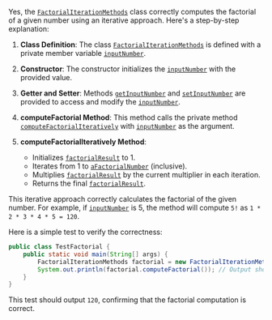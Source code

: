 Yes, the [`FactorialIterationMethods`](command:_github.copilot.openSymbolFromReferences?%5B%22%22%2C%5B%7B%22uri%22%3A%7B%22scheme%22%3A%22file%22%2C%22authority%22%3A%22%22%2C%22path%22%3A%22%2Fe%3A%2FCis232Decoupled%2FRecursionSortingProject%2Fsrc%2FAssignment%2FFactorial%2FFactorialClasses%2FFactorialIterationMethods.java%22%2C%22query%22%3A%22%22%2C%22fragment%22%3A%22%22%7D%2C%22pos%22%3A%7B%22line%22%3A2%2C%22character%22%3A13%7D%7D%2C%7B%22uri%22%3A%7B%22scheme%22%3A%22file%22%2C%22authority%22%3A%22%22%2C%22path%22%3A%22%2Fe%3A%2FCis232Decoupled%2FRecursionSortingProject%2Fsrc%2FAssignment%2FFactorial%2FFactorialClasses%2FFactorialIterationMethods.java%22%2C%22query%22%3A%22%22%2C%22fragment%22%3A%22%22%7D%2C%22pos%22%3A%7B%22line%22%3A2%2C%22character%22%3A13%7D%7D%5D%2C%2278d129ab-ecdb-4bd1-b924-4f53cb93c9e3%22%5D "Go to definition") class correctly computes the factorial of a given number using an iterative approach. Here's a step-by-step explanation:

1. **Class Definition**: The class [`FactorialIterationMethods`](command:_github.copilot.openSymbolFromReferences?%5B%22%22%2C%5B%7B%22uri%22%3A%7B%22scheme%22%3A%22file%22%2C%22authority%22%3A%22%22%2C%22path%22%3A%22%2Fe%3A%2FCis232Decoupled%2FRecursionSortingProject%2Fsrc%2FAssignment%2FFactorial%2FFactorialClasses%2FFactorialIterationMethods.java%22%2C%22query%22%3A%22%22%2C%22fragment%22%3A%22%22%7D%2C%22pos%22%3A%7B%22line%22%3A2%2C%22character%22%3A13%7D%7D%2C%7B%22uri%22%3A%7B%22scheme%22%3A%22file%22%2C%22authority%22%3A%22%22%2C%22path%22%3A%22%2Fe%3A%2FCis232Decoupled%2FRecursionSortingProject%2Fsrc%2FAssignment%2FFactorial%2FFactorialClasses%2FFactorialIterationMethods.java%22%2C%22query%22%3A%22%22%2C%22fragment%22%3A%22%22%7D%2C%22pos%22%3A%7B%22line%22%3A2%2C%22character%22%3A13%7D%7D%5D%2C%2278d129ab-ecdb-4bd1-b924-4f53cb93c9e3%22%5D "Go to definition") is defined with a private member variable [`inputNumber`](command:_github.copilot.openSymbolFromReferences?%5B%22%22%2C%5B%7B%22uri%22%3A%7B%22scheme%22%3A%22file%22%2C%22authority%22%3A%22%22%2C%22path%22%3A%22%2Fe%3A%2FCis232Decoupled%2FRecursionSortingProject%2Fsrc%2FAssignment%2FFactorial%2FFactorialClasses%2FFactorialIterationMethods.java%22%2C%22query%22%3A%22%22%2C%22fragment%22%3A%22%22%7D%2C%22pos%22%3A%7B%22line%22%3A3%2C%22character%22%3A16%7D%7D%2C%7B%22uri%22%3A%7B%22scheme%22%3A%22file%22%2C%22authority%22%3A%22%22%2C%22path%22%3A%22%2Fe%3A%2FCis232Decoupled%2FRecursionSortingProject%2Fsrc%2FAssignment%2FFactorial%2FFactorialClasses%2FFactorialIterationMethods.java%22%2C%22query%22%3A%22%22%2C%22fragment%22%3A%22%22%7D%2C%22pos%22%3A%7B%22line%22%3A3%2C%22character%22%3A16%7D%7D%5D%2C%2278d129ab-ecdb-4bd1-b924-4f53cb93c9e3%22%5D "Go to definition").

2. **Constructor**: The constructor initializes the [`inputNumber`](command:_github.copilot.openSymbolFromReferences?%5B%22%22%2C%5B%7B%22uri%22%3A%7B%22scheme%22%3A%22file%22%2C%22authority%22%3A%22%22%2C%22path%22%3A%22%2Fe%3A%2FCis232Decoupled%2FRecursionSortingProject%2Fsrc%2FAssignment%2FFactorial%2FFactorialClasses%2FFactorialIterationMethods.java%22%2C%22query%22%3A%22%22%2C%22fragment%22%3A%22%22%7D%2C%22pos%22%3A%7B%22line%22%3A3%2C%22character%22%3A16%7D%7D%2C%7B%22uri%22%3A%7B%22scheme%22%3A%22file%22%2C%22authority%22%3A%22%22%2C%22path%22%3A%22%2Fe%3A%2FCis232Decoupled%2FRecursionSortingProject%2Fsrc%2FAssignment%2FFactorial%2FFactorialClasses%2FFactorialIterationMethods.java%22%2C%22query%22%3A%22%22%2C%22fragment%22%3A%22%22%7D%2C%22pos%22%3A%7B%22line%22%3A3%2C%22character%22%3A16%7D%7D%5D%2C%2278d129ab-ecdb-4bd1-b924-4f53cb93c9e3%22%5D "Go to definition") with the provided value.

3. **Getter and Setter**: Methods [`getInputNumber`](command:_github.copilot.openSymbolFromReferences?%5B%22%22%2C%5B%7B%22uri%22%3A%7B%22scheme%22%3A%22file%22%2C%22authority%22%3A%22%22%2C%22path%22%3A%22%2Fe%3A%2FCis232Decoupled%2FRecursionSortingProject%2Fsrc%2FAssignment%2FFactorial%2FFactorialClasses%2FFactorialIterationMethods.java%22%2C%22query%22%3A%22%22%2C%22fragment%22%3A%22%22%7D%2C%22pos%22%3A%7B%22line%22%3A9%2C%22character%22%3A15%7D%7D%2C%7B%22uri%22%3A%7B%22scheme%22%3A%22file%22%2C%22authority%22%3A%22%22%2C%22path%22%3A%22%2Fe%3A%2FCis232Decoupled%2FRecursionSortingProject%2Fsrc%2FAssignment%2FFactorial%2FFactorialClasses%2FFactorialIterationMethods.java%22%2C%22query%22%3A%22%22%2C%22fragment%22%3A%22%22%7D%2C%22pos%22%3A%7B%22line%22%3A9%2C%22character%22%3A15%7D%7D%5D%2C%2278d129ab-ecdb-4bd1-b924-4f53cb93c9e3%22%5D "Go to definition") and [`setInputNumber`](command:_github.copilot.openSymbolFromReferences?%5B%22%22%2C%5B%7B%22uri%22%3A%7B%22scheme%22%3A%22file%22%2C%22authority%22%3A%22%22%2C%22path%22%3A%22%2Fe%3A%2FCis232Decoupled%2FRecursionSortingProject%2Fsrc%2FAssignment%2FFactorial%2FFactorialClasses%2FFactorialIterationMethods.java%22%2C%22query%22%3A%22%22%2C%22fragment%22%3A%22%22%7D%2C%22pos%22%3A%7B%22line%22%3A13%2C%22character%22%3A16%7D%7D%2C%7B%22uri%22%3A%7B%22scheme%22%3A%22file%22%2C%22authority%22%3A%22%22%2C%22path%22%3A%22%2Fe%3A%2FCis232Decoupled%2FRecursionSortingProject%2Fsrc%2FAssignment%2FFactorial%2FFactorialClasses%2FFactorialIterationMethods.java%22%2C%22query%22%3A%22%22%2C%22fragment%22%3A%22%22%7D%2C%22pos%22%3A%7B%22line%22%3A13%2C%22character%22%3A16%7D%7D%5D%2C%2278d129ab-ecdb-4bd1-b924-4f53cb93c9e3%22%5D "Go to definition") are provided to access and modify the [`inputNumber`](command:_github.copilot.openSymbolFromReferences?%5B%22%22%2C%5B%7B%22uri%22%3A%7B%22scheme%22%3A%22file%22%2C%22authority%22%3A%22%22%2C%22path%22%3A%22%2Fe%3A%2FCis232Decoupled%2FRecursionSortingProject%2Fsrc%2FAssignment%2FFactorial%2FFactorialClasses%2FFactorialIterationMethods.java%22%2C%22query%22%3A%22%22%2C%22fragment%22%3A%22%22%7D%2C%22pos%22%3A%7B%22line%22%3A3%2C%22character%22%3A16%7D%7D%2C%7B%22uri%22%3A%7B%22scheme%22%3A%22file%22%2C%22authority%22%3A%22%22%2C%22path%22%3A%22%2Fe%3A%2FCis232Decoupled%2FRecursionSortingProject%2Fsrc%2FAssignment%2FFactorial%2FFactorialClasses%2FFactorialIterationMethods.java%22%2C%22query%22%3A%22%22%2C%22fragment%22%3A%22%22%7D%2C%22pos%22%3A%7B%22line%22%3A3%2C%22character%22%3A16%7D%7D%5D%2C%2278d129ab-ecdb-4bd1-b924-4f53cb93c9e3%22%5D "Go to definition").

4. **computeFactorial Method**: This method calls the private method [`computeFactorialIteratively`](command:_github.copilot.openSymbolFromReferences?%5B%22%22%2C%5B%7B%22uri%22%3A%7B%22scheme%22%3A%22file%22%2C%22authority%22%3A%22%22%2C%22path%22%3A%22%2Fe%3A%2FCis232Decoupled%2FRecursionSortingProject%2Fsrc%2FAssignment%2FFactorial%2FFactorialClasses%2FFactorialIterationMethods.java%22%2C%22query%22%3A%22%22%2C%22fragment%22%3A%22%22%7D%2C%22pos%22%3A%7B%22line%22%3A18%2C%22character%22%3A15%7D%7D%2C%7B%22uri%22%3A%7B%22scheme%22%3A%22file%22%2C%22authority%22%3A%22%22%2C%22path%22%3A%22%2Fe%3A%2FCis232Decoupled%2FRecursionSortingProject%2Fsrc%2FAssignment%2FFactorial%2FFactorialClasses%2FFactorialIterationMethods.java%22%2C%22query%22%3A%22%22%2C%22fragment%22%3A%22%22%7D%2C%22pos%22%3A%7B%22line%22%3A18%2C%22character%22%3A15%7D%7D%5D%2C%2278d129ab-ecdb-4bd1-b924-4f53cb93c9e3%22%5D "Go to definition") with [`inputNumber`](command:_github.copilot.openSymbolFromReferences?%5B%22%22%2C%5B%7B%22uri%22%3A%7B%22scheme%22%3A%22file%22%2C%22authority%22%3A%22%22%2C%22path%22%3A%22%2Fe%3A%2FCis232Decoupled%2FRecursionSortingProject%2Fsrc%2FAssignment%2FFactorial%2FFactorialClasses%2FFactorialIterationMethods.java%22%2C%22query%22%3A%22%22%2C%22fragment%22%3A%22%22%7D%2C%22pos%22%3A%7B%22line%22%3A3%2C%22character%22%3A16%7D%7D%2C%7B%22uri%22%3A%7B%22scheme%22%3A%22file%22%2C%22authority%22%3A%22%22%2C%22path%22%3A%22%2Fe%3A%2FCis232Decoupled%2FRecursionSortingProject%2Fsrc%2FAssignment%2FFactorial%2FFactorialClasses%2FFactorialIterationMethods.java%22%2C%22query%22%3A%22%22%2C%22fragment%22%3A%22%22%7D%2C%22pos%22%3A%7B%22line%22%3A3%2C%22character%22%3A16%7D%7D%5D%2C%2278d129ab-ecdb-4bd1-b924-4f53cb93c9e3%22%5D "Go to definition") as the argument.

5. **computeFactorialIteratively Method**:
   - Initializes [`factorialResult`](command:_github.copilot.openSymbolFromReferences?%5B%22%22%2C%5B%7B%22uri%22%3A%7B%22scheme%22%3A%22file%22%2C%22authority%22%3A%22%22%2C%22path%22%3A%22%2Fe%3A%2FCis232Decoupled%2FRecursionSortingProject%2Fsrc%2FAssignment%2FFactorial%2FFactorialClasses%2FFactorialIterationMethods.java%22%2C%22query%22%3A%22%22%2C%22fragment%22%3A%22%22%7D%2C%22pos%22%3A%7B%22line%22%3A22%2C%22character%22%3A12%7D%7D%2C%7B%22uri%22%3A%7B%22scheme%22%3A%22file%22%2C%22authority%22%3A%22%22%2C%22path%22%3A%22%2Fe%3A%2FCis232Decoupled%2FRecursionSortingProject%2Fsrc%2FAssignment%2FFactorial%2FFactorialClasses%2FFactorialIterationMethods.java%22%2C%22query%22%3A%22%22%2C%22fragment%22%3A%22%22%7D%2C%22pos%22%3A%7B%22line%22%3A22%2C%22character%22%3A12%7D%7D%5D%2C%2278d129ab-ecdb-4bd1-b924-4f53cb93c9e3%22%5D "Go to definition") to 1.
   - Iterates from 1 to [`aFactorialNumber`](command:_github.copilot.openSymbolFromReferences?%5B%22%22%2C%5B%7B%22uri%22%3A%7B%22scheme%22%3A%22file%22%2C%22authority%22%3A%22%22%2C%22path%22%3A%22%2Fe%3A%2FCis232Decoupled%2FRecursionSortingProject%2Fsrc%2FAssignment%2FFactorial%2FFactorialClasses%2FFactorialIterationMethods.java%22%2C%22query%22%3A%22%22%2C%22fragment%22%3A%22%22%7D%2C%22pos%22%3A%7B%22line%22%3A21%2C%22character%22%3A48%7D%7D%2C%7B%22uri%22%3A%7B%22scheme%22%3A%22file%22%2C%22authority%22%3A%22%22%2C%22path%22%3A%22%2Fe%3A%2FCis232Decoupled%2FRecursionSortingProject%2Fsrc%2FAssignment%2FFactorial%2FFactorialClasses%2FFactorialIterationMethods.java%22%2C%22query%22%3A%22%22%2C%22fragment%22%3A%22%22%7D%2C%22pos%22%3A%7B%22line%22%3A21%2C%22character%22%3A48%7D%7D%5D%2C%2278d129ab-ecdb-4bd1-b924-4f53cb93c9e3%22%5D "Go to definition") (inclusive).
   - Multiplies [`factorialResult`](command:_github.copilot.openSymbolFromReferences?%5B%22%22%2C%5B%7B%22uri%22%3A%7B%22scheme%22%3A%22file%22%2C%22authority%22%3A%22%22%2C%22path%22%3A%22%2Fe%3A%2FCis232Decoupled%2FRecursionSortingProject%2Fsrc%2FAssignment%2FFactorial%2FFactorialClasses%2FFactorialIterationMethods.java%22%2C%22query%22%3A%22%22%2C%22fragment%22%3A%22%22%7D%2C%22pos%22%3A%7B%22line%22%3A22%2C%22character%22%3A12%7D%7D%2C%7B%22uri%22%3A%7B%22scheme%22%3A%22file%22%2C%22authority%22%3A%22%22%2C%22path%22%3A%22%2Fe%3A%2FCis232Decoupled%2FRecursionSortingProject%2Fsrc%2FAssignment%2FFactorial%2FFactorialClasses%2FFactorialIterationMethods.java%22%2C%22query%22%3A%22%22%2C%22fragment%22%3A%22%22%7D%2C%22pos%22%3A%7B%22line%22%3A22%2C%22character%22%3A12%7D%7D%5D%2C%2278d129ab-ecdb-4bd1-b924-4f53cb93c9e3%22%5D "Go to definition") by the current multiplier in each iteration.
   - Returns the final [`factorialResult`](command:_github.copilot.openSymbolFromReferences?%5B%22%22%2C%5B%7B%22uri%22%3A%7B%22scheme%22%3A%22file%22%2C%22authority%22%3A%22%22%2C%22path%22%3A%22%2Fe%3A%2FCis232Decoupled%2FRecursionSortingProject%2Fsrc%2FAssignment%2FFactorial%2FFactorialClasses%2FFactorialIterationMethods.java%22%2C%22query%22%3A%22%22%2C%22fragment%22%3A%22%22%7D%2C%22pos%22%3A%7B%22line%22%3A22%2C%22character%22%3A12%7D%7D%2C%7B%22uri%22%3A%7B%22scheme%22%3A%22file%22%2C%22authority%22%3A%22%22%2C%22path%22%3A%22%2Fe%3A%2FCis232Decoupled%2FRecursionSortingProject%2Fsrc%2FAssignment%2FFactorial%2FFactorialClasses%2FFactorialIterationMethods.java%22%2C%22query%22%3A%22%22%2C%22fragment%22%3A%22%22%7D%2C%22pos%22%3A%7B%22line%22%3A22%2C%22character%22%3A12%7D%7D%5D%2C%2278d129ab-ecdb-4bd1-b924-4f53cb93c9e3%22%5D "Go to definition").

This iterative approach correctly calculates the factorial of the given number. For example, if [`inputNumber`](command:_github.copilot.openSymbolFromReferences?%5B%22%22%2C%5B%7B%22uri%22%3A%7B%22scheme%22%3A%22file%22%2C%22authority%22%3A%22%22%2C%22path%22%3A%22%2Fe%3A%2FCis232Decoupled%2FRecursionSortingProject%2Fsrc%2FAssignment%2FFactorial%2FFactorialClasses%2FFactorialIterationMethods.java%22%2C%22query%22%3A%22%22%2C%22fragment%22%3A%22%22%7D%2C%22pos%22%3A%7B%22line%22%3A3%2C%22character%22%3A16%7D%7D%2C%7B%22uri%22%3A%7B%22scheme%22%3A%22file%22%2C%22authority%22%3A%22%22%2C%22path%22%3A%22%2Fe%3A%2FCis232Decoupled%2FRecursionSortingProject%2Fsrc%2FAssignment%2FFactorial%2FFactorialClasses%2FFactorialIterationMethods.java%22%2C%22query%22%3A%22%22%2C%22fragment%22%3A%22%22%7D%2C%22pos%22%3A%7B%22line%22%3A3%2C%22character%22%3A16%7D%7D%5D%2C%2278d129ab-ecdb-4bd1-b924-4f53cb93c9e3%22%5D "Go to definition") is 5, the method will compute `5!` as `1 * 2 * 3 * 4 * 5 = 120`.

Here is a simple test to verify the correctness:

```java
public class TestFactorial {
    public static void main(String[] args) {
        FactorialIterationMethods factorial = new FactorialIterationMethods(5);
        System.out.println(factorial.computeFactorial()); // Output should be 120
    }
}
```

This test should output `120`, confirming that the factorial computation is correct.